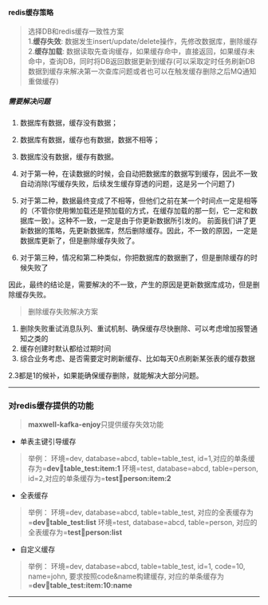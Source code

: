 #### redis缓存策略
> 选择DB和redis缓存一致性方案<br/>
>1.**缓存失效**: 数据发生insert/update/delete操作，先修改数据库，删除缓存<br/>
2.**缓存加载**: 数据读取先查询缓存，如果缓存命中，直接返回，如果缓存未命中，查询DB，同时将DB返回数据更新到缓存(可以采取定时任务刷新DB数据到缓存来解决第一次查库问题或者也可以在触发缓存删除之后MQ通知重做缓存)

##### 需要解决问题

1. 数据库有数据，缓存没有数据；
2. 数据库有数据，缓存也有数据，数据不相等；
3. 数据库没有数据，缓存有数据。


1. 对于第一种，在读数据的时候，会自动把数据库的数据写到缓存，因此不一致自动消除(写缓存失败，后续发生缓存穿透的问题，这是另一个问题了)
2. 对于第二种，数据最终变成了不相等，但他们之前在某一个时间点一定是相等的（不管你使用懒加载还是预加载的方式，在缓存加载的那一刻，它一定和数据库一致）。这种不一致，一定是由于你更新数据所引发的。
前面我们讲了更新数据的策略，先更新数据库，然后删除缓存。因此，不一致的原因，一定是数据库更新了，但是删除缓存失败了。
3. 对于第三种，情况和第二种类似，你把数据库的数据删了，但是删除缓存的时候失败了

因此，最终的结论是，需要解决的不一致，产生的原因是更新数据库成功，但是删除缓存失败。

>删除缓存失败解决方案<br/>

1. 删除失败重试消息队列、重试机制、确保缓存尽快删除、可以考虑增加报警通知之类的
2. 缓存创建时默认都给过期时间
3. 综合业务考虑、是否需要定时刷新缓存、比如每天0点刷新某张表的缓存数据

2.3都是1的候补，如果能确保缓存删除，就能解决大部分问题。


---

### 对redis缓存提供的功能
>  **maxwell-kafka-enjoy**只提供缓存失效功能
* 单表主键引导缓存
>举例：
环境=dev, database=abcd, table=table_test, id=1,对应的单条缓存为=**dev:abcd:table_test:item:1**
环境=test, database=abcd, table=person, id=2,对应的单条缓存为=**test:abcd:person:item:2**

* 全表缓存
>举例：
环境=dev, database=abcd, table=table_test, 对应的全表缓存为=**dev:abcd:table_test:list**
环境=test, database=abcd, table=person, 对应的全表缓存为=**test:abcd:person:list**

* 自定义缓存
>举例：
环境=dev, database=abcd, table=table_test, id=1, code=10, name=john, 要求按照code&name构建缓存, 
对应的单条缓存为=**dev:abcd:table_test:item:10:name**

---
